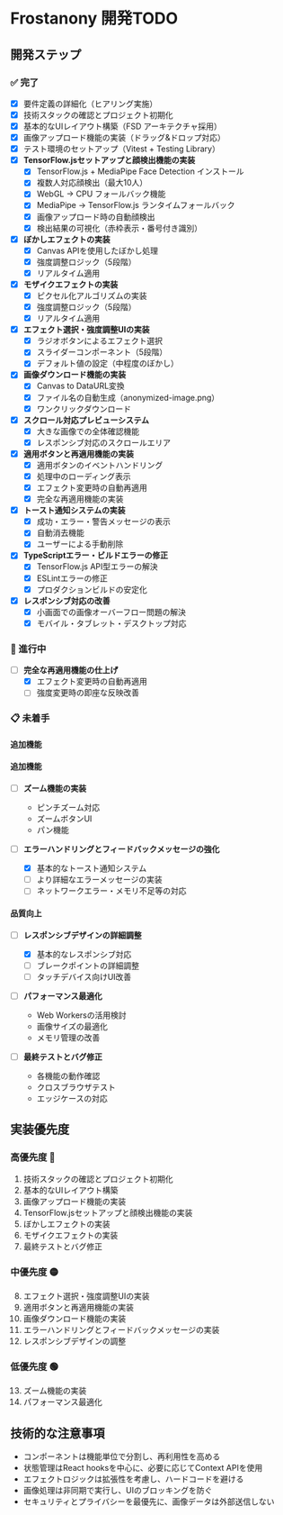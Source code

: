 # Frostanony 開発TODO

## 開発ステップ

### ✅ 完了
- [x] 要件定義の詳細化（ヒアリング実施）
- [x] 技術スタックの確認とプロジェクト初期化
- [x] 基本的なUIレイアウト構築（FSD アーキテクチャ採用）
- [x] 画像アップロード機能の実装（ドラッグ&ドロップ対応）
- [x] テスト環境のセットアップ（Vitest + Testing Library）
- [x] **TensorFlow.jsセットアップと顔検出機能の実装**
  - [x] TensorFlow.js + MediaPipe Face Detection インストール
  - [x] 複数人対応顔検出（最大10人）
  - [x] WebGL → CPU フォールバック機能
  - [x] MediaPipe → TensorFlow.js ランタイムフォールバック
  - [x] 画像アップロード時の自動顔検出
  - [x] 検出結果の可視化（赤枠表示・番号付き識別）
- [x] **ぼかしエフェクトの実装**
  - [x] Canvas APIを使用したぼかし処理
  - [x] 強度調整ロジック（5段階）
  - [x] リアルタイム適用
- [x] **モザイクエフェクトの実装**
  - [x] ピクセル化アルゴリズムの実装
  - [x] 強度調整ロジック（5段階）
  - [x] リアルタイム適用
- [x] **エフェクト選択・強度調整UIの実装**
  - [x] ラジオボタンによるエフェクト選択
  - [x] スライダーコンポーネント（5段階）
  - [x] デフォルト値の設定（中程度のぼかし）
- [x] **画像ダウンロード機能の実装**
  - [x] Canvas to DataURL変換
  - [x] ファイル名の自動生成（anonymized-image.png）
  - [x] ワンクリックダウンロード
- [x] **スクロール対応プレビューシステム**
  - [x] 大きな画像での全体確認機能
  - [x] レスポンシブ対応のスクロールエリア

- [x] **適用ボタンと再適用機能の実装**
  - [x] 適用ボタンのイベントハンドリング
  - [x] 処理中のローディング表示
  - [x] エフェクト変更時の自動再適用
  - [x] 完全な再適用機能の実装
- [x] **トースト通知システムの実装**
  - [x] 成功・エラー・警告メッセージの表示
  - [x] 自動消去機能
  - [x] ユーザーによる手動削除
- [x] **TypeScriptエラー・ビルドエラーの修正**
  - [x] TensorFlow.js API型エラーの解決
  - [x] ESLintエラーの修正
  - [x] プロダクションビルドの安定化
- [x] **レスポンシブ対応の改善**
  - [x] 小画面での画像オーバーフロー問題の解決
  - [x] モバイル・タブレット・デスクトップ対応

### 🔄 進行中

- [ ] **完全な再適用機能の仕上げ**
  - [x] エフェクト変更時の自動再適用
  - [ ] 強度変更時の即座な反映改善

### 📋 未着手

#### 追加機能

#### 追加機能
- [ ] **ズーム機能の実装**
  - ピンチズーム対応
  - ズームボタンUI
  - パン機能

- [ ] **エラーハンドリングとフィードバックメッセージの強化**
  - [x] 基本的なトースト通知システム
  - [ ] より詳細なエラーメッセージの実装
  - [ ] ネットワークエラー・メモリ不足等の対応

#### 品質向上
- [ ] **レスポンシブデザインの詳細調整**
  - [x] 基本的なレスポンシブ対応
  - [ ] ブレークポイントの詳細調整
  - [ ] タッチデバイス向けUI改善

- [ ] **パフォーマンス最適化**
  - Web Workersの活用検討
  - 画像サイズの最適化
  - メモリ管理の改善

- [ ] **最終テストとバグ修正**
  - 各機能の動作確認
  - クロスブラウザテスト
  - エッジケースの対応

## 実装優先度

### 高優先度 🔴
1. 技術スタックの確認とプロジェクト初期化
2. 基本的なUIレイアウト構築
3. 画像アップロード機能の実装
4. TensorFlow.jsセットアップと顔検出機能の実装
5. ぼかしエフェクトの実装
6. モザイクエフェクトの実装
7. 最終テストとバグ修正

### 中優先度 🟡
8. エフェクト選択・強度調整UIの実装
9. 適用ボタンと再適用機能の実装
10. 画像ダウンロード機能の実装
11. エラーハンドリングとフィードバックメッセージの実装
12. レスポンシブデザインの調整

### 低優先度 🟢
13. ズーム機能の実装
14. パフォーマンス最適化

## 技術的な注意事項

- コンポーネントは機能単位で分割し、再利用性を高める
- 状態管理はReact hooksを中心に、必要に応じてContext APIを使用
- エフェクトロジックは拡張性を考慮し、ハードコードを避ける
- 画像処理は非同期で実行し、UIのブロッキングを防ぐ
- セキュリティとプライバシーを最優先に、画像データは外部送信しない